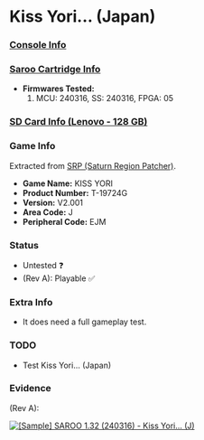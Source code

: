 # Kiss Yori... (Japan)

### [Console Info](../../../../Info/Consoles/VA13/README.md)

### [Saroo Cartridge Info](../../../../Info/Cartridges/RetroGameParadiseStore/1.32F/README.md)

- <b>Firmwares Tested:</b>
  1. MCU: 240316, SS: 240316, FPGA: 05

### [SD Card Info (Lenovo - 128 GB)](../../../../Info/SdCards/Lenovo/128GB/README.md)

### Game Info

Extracted from [SRP (Saturn Region Patcher)](https://segaxtreme.net/resources/saturn-region-patcher.81/download).

- <b>Game Name:</b> KISS YORI
- <b>Product Number:</b> T-19724G
- <b>Version:</b> V2.001
- <b>Area Code:</b> J
- <b>Peripheral Code:</b> EJM

### Status

- Untested :question:
- (Rev A): Playable :white_check_mark:

### Extra Info

- It does need a full gameplay test.

### TODO

- Test Kiss Yori... (Japan)

### Evidence

(Rev A):

[![[Sample] SAROO 1.32 (240316) - Kiss Yori... (J)](https://img.youtube.com/vi/chuCZJETbOw/0.jpg)](https://www.youtube.com/watch?v=chuCZJETbOw)
